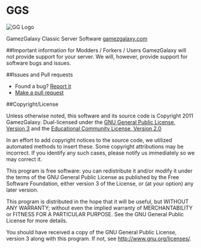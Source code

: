 GGS
===

![GG Logo](http://dev.lavoaster.co.uk/public/style_images/4_logo.png)

GamezGalaxy Classic Server Software
[gamezgalaxy.com][1]

##Important information for Modders / Forkers / Users
GamezGalaxy will not provide support for your server. We will, however, provide support
for software bugs and issues.

##Issues and Pull requests
- Found a bug? [Report it](https://github.com/gamezgalaxy/GGS/issues)
- [Make a pull request](https://github.com/gamezgalaxy/GGS/pulls)

##Copyright/License

Unless otherwise noted, this software and its source code is
Copyright 2011 GamezGalaxy. Dual-licensed under the [GNU General Public License, Version 3][2] and the [Educational Community License, Version 2.0][3]

In an effort to add copyright notices to the source code, we utilized automated methods to insert these.
Some copyright attributions may be incorrect.  If you identify any such cases, please notify us immediately so we may correct it.

This program is free software: you can redistribute it and/or modify
it under the terms of the GNU General Public License as published by
the Free Software Foundation, either version 3 of the License, or
(at your option) any later version.

This program is distributed in the hope that it will be useful,
but WITHOUT ANY WARRANTY; without even the implied warranty of
MERCHANTABILITY or FITNESS FOR A PARTICULAR PURPOSE.  See the
GNU General Public License for more details.

You should have received a copy of the GNU General Public License, version 3
along with this program.  If not, see <http://www.gnu.org/licenses/>.

[1]: http://www.gamezgalaxy.com
[2]: http://www.gnu.org/licenses/gpl-3.0.html
[3]: http://www.opensource.org/licenses/ecl2.php
